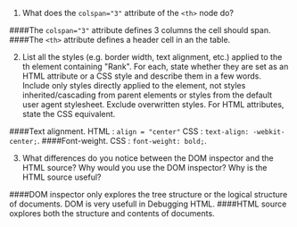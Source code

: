 1. What does the `colspan="3"` attribute of the `<th>` node do?

  ####The `colspan="3"` attribute defines 3 columns the cell should span.
  ####The `<th>` attribute defines a header cell in an the table.

2. List all the styles (e.g. border width, text alignment, etc.) applied to the th element containing "Rank". For each, state whether they are set as an HTML attribute or a CSS style and describe them in a few words. Include only styles directly applied to the element, not styles inherited/cascading from parent elements or styles from the default user agent stylesheet. Exclude overwritten styles. For HTML attributes, state the CSS equivalent.

 ####Text alignment. HTML : `align = "center"`  CSS : `text-align: -webkit-center;`.
 ####Font-weight. CSS : `font-weight: bold;`.

3. What differences do you notice between the DOM inspector and the HTML source? Why would you use the DOM inspector? Why is the HTML source useful?

  ####DOM inspector only explores the tree structure or the logical structure of documents. DOM is very usefull in Debugging HTML.
  ####HTML source oxplores both the structure and contents of documents.
